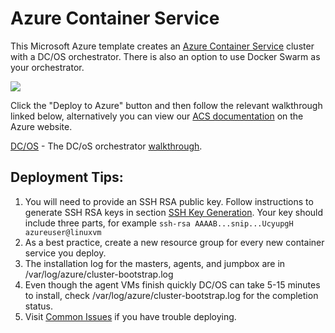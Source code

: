 # Azure Container Service

This Microsoft Azure template creates an [Azure Container Service](https://azure.microsoft.com/en-us/services/container-service/) cluster with a DC/OS orchestrator. There is also an option to use Docker Swarm as your orchestrator. 

<a href="https://portal.azure.com/#create/Microsoft.Template/uri/https%3A%2F%2Fraw.githubusercontent.com%2Fadobe-research%2Fazure-quickstart-templates%2Fmaster%2F101-acs-dcos%2Fazuredeploy.json" target="_blank"><img src="http://azuredeploy.net/deploybutton.png"/></a>

Click the "Deploy to Azure" button and then follow the relevant walkthrough linked below, alternatively you can view our [ACS documentation](https://azure.microsoft.com/en-us/documentation/services/container-service/) on the Azure website.

[DC/OS](https://github.com/adobe-research/azure-quickstart-templates/blob/master/101-acs-dcos/docs/DCOSWalkthrough.md) - The DC/oS orchestrator [walkthrough](https://github.com/adobe-research/azure-quickstart-templates/blob/master/101-acs-dcos/docs/DCOSWalkthrough.md).

## Deployment Tips:
1. You will need to provide an SSH RSA public key.  Follow instructions to generate SSH RSA keys in section [SSH Key Generation](https://github.com/adobe-research/azure-quickstart-templates/blob/master/101-acs-dcos/docs/SSHKeyManagement.md#ssh-key-generation).  Your key should include three parts, for example ```ssh-rsa AAAAB...snip...UcyupgH azureuser@linuxvm```
2. As a best practice, create a new resource group for every new container service you deploy.
3. The installation log for the masters, agents, and jumpbox are in /var/log/azure/cluster-bootstrap.log
4. Even though the agent VMs finish quickly DC/OS can take 5-15 minutes to install, check /var/log/azure/cluster-bootstrap.log for the completion status.
5. Visit [Common Issues](https://github.com/Azure/azure-quickstart-templates/blob/master/101-acs-dcos/docs/CommonIssues.md) if you have trouble deploying.
